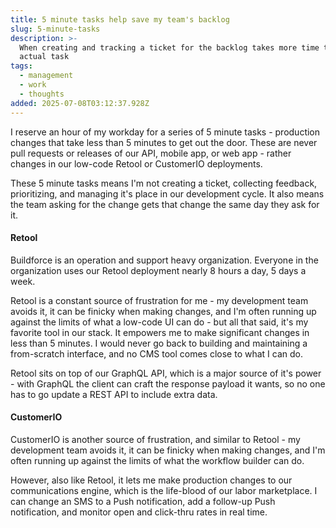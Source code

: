 ```yaml
---
title: 5 minute tasks help save my team's backlog
slug: 5-minute-tasks
description: >-
  When creating and tracking a ticket for the backlog takes more time than the
  actual task
tags:
  - management
  - work
  - thoughts
added: 2025-07-08T03:12:37.928Z
---
```


I reserve an hour of my workday for a series of 5 minute tasks - production changes that take less than 5 minutes to get out the door. These are never pull requests or releases of our API, mobile app, or web app - rather changes in our low-code Retool or CustomerIO deployments.

These 5 minute tasks means I'm not creating a ticket, collecting feedback, prioritizing, and managing it's place in our development cycle. It also means the team asking for the change gets that change the same day they ask for it.

#### Retool

Buildforce is an operation and support heavy organization. Everyone in the organization uses our Retool deployment nearly 8 hours a day, 5 days a week. 

Retool is a constant source of frustration for me - my development team avoids it, it can be finicky when making changes, and I'm often running up against the limits of what a low-code UI can do - but all that said, it's my favorite tool in our stack. It empowers me to make significant changes in less than 5 minutes. I would never go back to building and maintaining a from-scratch interface, and no CMS tool comes close to what I can do.

Retool sits on top of our GraphQL API, which is a major source of it's power - with GraphQL the client can craft the response payload it wants, so no one has to go update a REST API to include extra data.

#### CustomerIO

CustomerIO is another source of frustration, and similar to Retool - my development team avoids it, it can be finicky when making changes, and I'm often running up against the limits of what the workflow builder can do.

However, also like Retool, it lets me make production changes to our communications engine, which is the life-blood of our labor marketplace. I can change an SMS to a Push notification, add a follow-up Push notification, and monitor open and click-thru rates in real time. 
